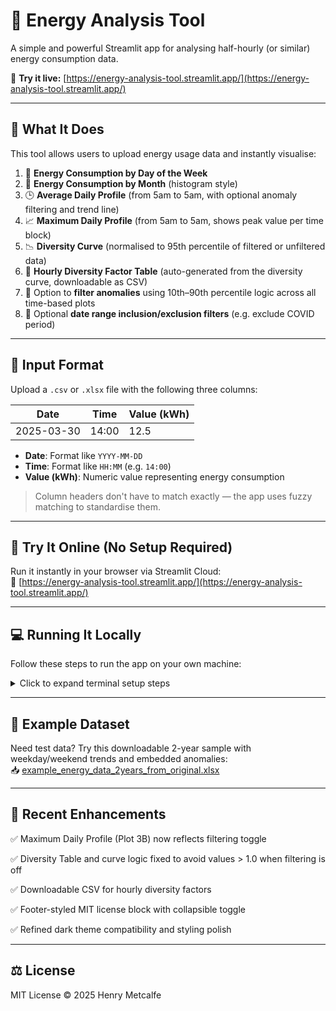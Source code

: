 # 🔌 Energy Analysis Tool

A simple and powerful Streamlit app for analysing half-hourly (or similar) energy consumption data.

📍 **Try it live:** [https://energy-analysis-tool.streamlit.app/](https://energy-analysis-tool.streamlit.app/)

---

## 🚀 What It Does

This tool allows users to upload energy usage data and instantly visualise:

1. 📅 **Energy Consumption by Day of the Week**
2. 📆 **Energy Consumption by Month** (histogram style)
3. 🕒 **Average Daily Profile** (from 5am to 5am, with optional anomaly filtering and trend line)
4. 📈 **Maximum Daily Profile** (from 5am to 5am, shows peak value per time block)
5. 📉 **Diversity Curve** (normalised to 95th percentile of filtered or unfiltered data)
6. 🧮 **Hourly Diversity Factor Table** (auto-generated from the diversity curve, downloadable as CSV)
7. 🧹 Option to **filter anomalies** using 10th–90th percentile logic across all time-based plots
8. 📅 Optional **date range inclusion/exclusion filters** (e.g. exclude COVID period)

---

## 📄 Input Format

Upload a `.csv` or `.xlsx` file with the following three columns:

| Date       | Time    | Value (kWh) |
|------------|---------|--------------|
| 2025-03-30 | 14:00   | 12.5         |

- **Date**: Format like `YYYY-MM-DD`
- **Time**: Format like `HH:MM` (e.g. `14:00`)
- **Value (kWh)**: Numeric value representing energy consumption

> Column headers don't have to match exactly — the app uses fuzzy matching to standardise them.

---

## 🧪 Try It Online (No Setup Required)

Run it instantly in your browser via Streamlit Cloud:  
🔗 [https://energy-analysis-tool.streamlit.app/](https://energy-analysis-tool.streamlit.app/)

---

## 💻 Running It Locally

Follow these steps to run the app on your own machine:

<details>
<summary>Click to expand terminal setup steps</summary>

```bash
# Step 1: Clone the repository
git clone https://github.com/your-username/energy-analysis-tool.git
cd energy-analysis-tool

# Step 2: Create and activate virtual environment

# Windows
python -m venv venv
venv\Scripts\activate

# macOS/Linux
python3 -m venv venv
source venv/bin/activate

# Step 3: Install required packages
pip install -r requirements.txt

# Step 4: Launch the Streamlit app
streamlit run app.py
```
</details>

---

## 🧩 Example Dataset

Need test data? Try this downloadable 2-year sample with weekday/weekend trends and embedded anomalies:  
📥 [example_energy_data_2years_from_original.xlsx](https://energy-analysis-tool.streamlit.app/example_energy_data_2years_from_original.xlsx)

---

## 🌟 Recent Enhancements
✅ Maximum Daily Profile (Plot 3B) now reflects filtering toggle

✅ Diversity Table and curve logic fixed to avoid values > 1.0 when filtering is off

✅ Downloadable CSV for hourly diversity factors

✅ Footer-styled MIT license block with collapsible toggle

✅ Refined dark theme compatibility and styling polish

---

## ⚖️ License

MIT License © 2025 Henry Metcalfe
